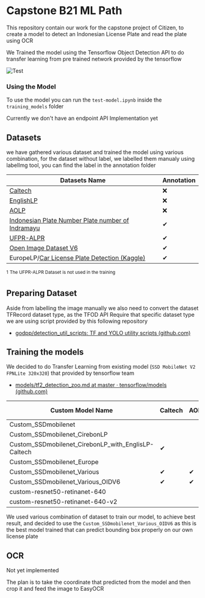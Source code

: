 # Capstone B21 ML Path
This repository contain our work for the capstone project of Citizen, to create a model to detect an Indonesian License Plate and read the plate using OCR 

We Trained the model using the Tensorflow Object Detection API to do transfer learning from pre trained network provided by the tensorflow

![Test](https://puu.sh/HNsOv/8148e0e2d9.png)


### Using the Model

To use the model you can run the `test-model.ipynb` inside the `training_models` folder

Currently we don't have an endpoint API Implementation yet
## Datasets
we have gathered various dataset and trained the model using various combination, for the dataset without label, we labelled them manualy using labelImg tool, you can find the label in the annotation folder

| Datasets Name                                                                                                                                                             | Annotation |
| ------------------------------------------------------------------------------------------------------------------------------------------------------------------------- | ---------- |
| [Caltech]([http://www.vision.caltech.edu/Image\_Datasets/cars\_markus/](http://www.vision.caltech.edu/Image_Datasets/cars_markus/))                                       | ❌         |
| [EnglishLP]([http://www.zemris.fer.hr/projects/LicensePlates/english/results.shtml](http://www.zemris.fer.hr/projects/LicensePlates/english/results.shtml))               | ❌         |
| [AOLP]([https://github.com/AvLab-CV/AOLP](https://github.com/AvLab-CV/AOLP))                                                                                              | ❌         |
| [Indonesian Plate Number Plate number of Indramayu]([https://www.kaggle.com/imamdigmi/indonesian-plate-number](https://www.kaggle.com/imamdigmi/indonesian-plate-number)) | ✔          |
| [UFPR-ALPR]([https://web.inf.ufpr.br/vri/databases/ufpr-alpr/](https://web.inf.ufpr.br/vri/databases/ufpr-alpr/))                                                         | ✔          |
| [Open Image Dataset V6](https://storage.googleapis.com/openimages/web/index.html)                                                                                         | ✔          |
| EuropeLP/[Car License Plate Detection (Kaggle)](https://www.kaggle.com/andrewmvd/car-plate-detection)                                                                     | ✔          |

<sup>1</sup> <sup>The UFPR-ALPR Dataset is not used in the training</sup>

## Preparing Dataset
Aside from labelling the image manually we also need to convert the dataset TFRecord dataset type, as the TFOD API Require that specific dataset type
we are using script provided by this following repository 
- [godpp/detection\_util\_scripts: TF and YOLO utility scripts (github.com)](https://github.com/godpp/detection_util_scripts)

## Training the models

We decided to do Transfer Learning from existing model (`SSD MobileNet V2 FPNLite 320x320`) that provided by tensorflow team
- [models/tf2\_detection\_zoo.md at master · tensorflow/models (github.com)](https://github.com/tensorflow/models/blob/master/research/object_detection/g3doc/tf2_detection_zoo.md)

| Custom Model Name                                   | Caltech | AOLP | IndonesianLP | UFPR-ALPR | OIDV6 | EuropeLP | EnglishLP |
| --------------------------------------------------- | ------- | ---- | ------------ | --------- | ----- | -------- | --------- |
| Custom_SSDmobilenet                                 |         |      |              |           | ✔     |          |           |
| Custom_SSDmobilenet_CirebonLP                       |         |      | ✔            |           |       |          |           |
| Custom_SSDmobilenet_CirebonLP_with_EnglisLP-Caltech | ✔       |      | ✔            |           |       |          | ✔          |
| Custom_SSDmobilenet_Europe                          |         |      |              |           |       |    ✔      |           |
| Custom_SSDmobilenet_Various                         |       ✔  | ✔     |              |           |       |   ✔       |  ✔         |
| Custom_SSDmobilenet_Various_OIDV6                   |        ✔ |  ✔    |              |           | ✔      |   ✔       |  ✔         |
| custom-resnet50-retinanet-640                       |         |      |              |           |   ✔    |          |           |
| custom-resnet50-retinanet-640-v2                    |         |      |              |           |   ✔    |          |           |

We used various combination of dataset to train our model, to achieve best result, and decided to use the `Custom_SSDmobilenet_Various_OIDV6` as this is the best model trained that can predict bounding box properly on our own license plate

## OCR
Not yet implemented

The plan is to take the coordinate that predicted from the model and then crop it and feed the image to EasyOCR